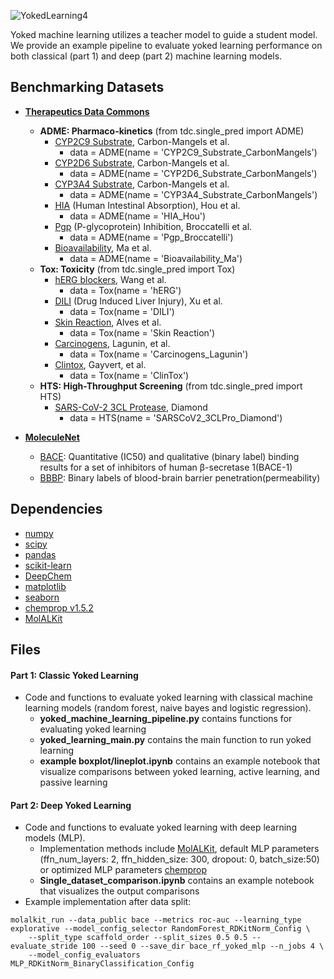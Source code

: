 

![YokedLearning4](https://user-images.githubusercontent.com/127516906/229135399-2e586506-45b3-4731-8192-6c356c666963.png)



Yoked machine learning utilizes a teacher model to guide a student model. We provide an example pipeline to evaluate yoked learning performance on both classical (part 1) and deep (part 2) machine learning models.

## Benchmarking Datasets
* [**Therapeutics Data Commons**](https://github.com/mims-harvard/TDC)
  * **ADME: Pharmaco-kinetics** (from tdc.single_pred import ADME)
      * [CYP2C9 Substrate](https://tdcommons.ai/single_pred_tasks/adme/), Carbon-Mangels et al.
        * data = ADME(name = 'CYP2C9_Substrate_CarbonMangels')
      * [CYP2D6 Substrate](https://tdcommons.ai/single_pred_tasks/adme/), Carbon-Mangels et al.
        * data = ADME(name = 'CYP2D6_Substrate_CarbonMangels')
      * [CYP3A4 Substrate](https://tdcommons.ai/single_pred_tasks/adme/), Carbon-Mangels et al. 
        * data = ADME(name = 'CYP3A4_Substrate_CarbonMangels')
      * [HIA](https://tdcommons.ai/single_pred_tasks/adme/) (Human Intestinal Absorption), Hou et al.
        * data = ADME(name = 'HIA_Hou')
      * [Pgp](https://tdcommons.ai/single_pred_tasks/adme/) (P-glycoprotein) Inhibition, Broccatelli et al.
        * data = ADME(name = 'Pgp_Broccatelli')
      * [Bioavailability](https://tdcommons.ai/single_pred_tasks/adme/), Ma et al.
        * data = ADME(name = 'Bioavailability_Ma')       
  * **Tox: Toxicity** (from tdc.single_pred import Tox)
      * [hERG blockers](https://tdcommons.ai/single_pred_tasks/tox/), Wang et al.
        * data = Tox(name = 'hERG')
      * [DILI](https://tdcommons.ai/single_pred_tasks/tox/) (Drug Induced Liver Injury), Xu et al.
        * data = Tox(name = 'DILI')
      * [Skin Reaction](https://tdcommons.ai/single_pred_tasks/tox/), Alves et al.
        * data = Tox(name = 'Skin Reaction')
      * [Carcinogens](https://tdcommons.ai/single_pred_tasks/tox/), Lagunin, et al.
        * data = Tox(name = 'Carcinogens_Lagunin')
      * [Clintox](https://tdcommons.ai/single_pred_tasks/tox/), Gayvert, et al.
        * data = Tox(name = 'ClinTox')
  * **HTS: High-Throughput Screening** (from tdc.single_pred import HTS)
      * [SARS-CoV-2 3CL Protease](https://tdcommons.ai/single_pred_tasks/hts/), Diamond
        * data = HTS(name = 'SARSCoV2_3CLPro_Diamond')
          
* [**MoleculeNet**](https://moleculenet.org)
    * [BACE](https://moleculenet.org/datasets-1): Quantitative (IC50) and qualitative (binary label) binding results for a set of inhibitors of human β-secretase 1(BACE-1)
    * [BBBP](https://moleculenet.org/datasets-1): Binary labels of blood-brain barrier penetration(permeability)

## Dependencies
* [numpy](https://numpy.org/)
* [scipy](https://scipy.org/)
* [pandas](https://github.com/pandas-dev/pandas)
* [scikit-learn](https://scikit-learn.org/stable/)
* [DeepChem](https://deepchem.io/)
* [matplotlib](https://matplotlib.org/)
* [seaborn](https://seaborn.pydata.org/)
* [chemprop v1.5.2](https://github.com/chemprop/chemprop)
* [MolALKit](https://github.com/RekerLab/MolALKit)

## Files 
#### Part 1: Classic Yoked Learning
- Code and functions to evaluate yoked learning with classical machine learning models (random forest, naive bayes and logistic regression).
    - **yoked_machine_learning_pipeline.py** contains functions for evaluating yoked learning 
    - **yoked_learning_main.py** contains the main function to run yoked learning 
    - **example boxplot/lineplot.ipynb** contains an example notebook that visualize comparisons between yoked learning, active learning, and passive learning

#### Part 2: Deep Yoked Learning
- Code and functions to evaluate yoked learning with deep learning models (MLP). 
  - Implementation methods include [MolALKit](https://github.com/RekerLab/MolALKit), default MLP parameters (ffn_num_layers: 2, ffn_hidden_size: 300, dropout: 0, batch_size:50) or optimized MLP parameters [chemprop](https://github.com/chemprop/chemprop)
  - **Single_dataset_comparison.ipynb** contains an example notebook that visualizes the output comparisons
 - Example implementation after data split: 
```commandline
molalkit_run --data_public bace --metrics roc-auc --learning_type explorative --model_config_selector RandomForest_RDKitNorm_Config \
    --split_type scaffold_order --split_sizes 0.5 0.5 --evaluate_stride 100 --seed 0 --save_dir bace_rf_yoked_mlp --n_jobs 4 \
    --model_config_evaluators MLP_RDKitNorm_BinaryClassification_Config
```
